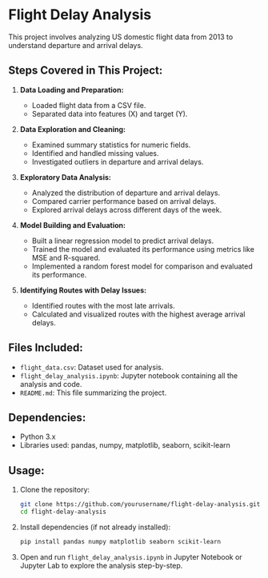 # Flight Delay Analysis

This project involves analyzing US domestic flight data from 2013 to understand departure and arrival delays.

## Steps Covered in This Project:

1. **Data Loading and Preparation:**
   - Loaded flight data from a CSV file.
   - Separated data into features (X) and target (Y).

2. **Data Exploration and Cleaning:**
   - Examined summary statistics for numeric fields.
   - Identified and handled missing values.
   - Investigated outliers in departure and arrival delays.

3. **Exploratory Data Analysis:**
   - Analyzed the distribution of departure and arrival delays.
   - Compared carrier performance based on arrival delays.
   - Explored arrival delays across different days of the week.

4. **Model Building and Evaluation:**
   - Built a linear regression model to predict arrival delays.
   - Trained the model and evaluated its performance using metrics like MSE and R-squared.
   - Implemented a random forest model for comparison and evaluated its performance.

5. **Identifying Routes with Delay Issues:**
   - Identified routes with the most late arrivals.
   - Calculated and visualized routes with the highest average arrival delays.

## Files Included:

- `flight_data.csv`: Dataset used for analysis.
- `flight_delay_analysis.ipynb`: Jupyter notebook containing all the analysis and code.
- `README.md`: This file summarizing the project.

## Dependencies:

- Python 3.x
- Libraries used: pandas, numpy, matplotlib, seaborn, scikit-learn

## Usage:

1. Clone the repository:

   ```bash
   git clone https://github.com/yourusername/flight-delay-analysis.git
   cd flight-delay-analysis
   ```

2. Install dependencies (if not already installed):

   ```bash
   pip install pandas numpy matplotlib seaborn scikit-learn
   ```

3. Open and run `flight_delay_analysis.ipynb` in Jupyter Notebook or Jupyter Lab to explore the analysis step-by-step.

